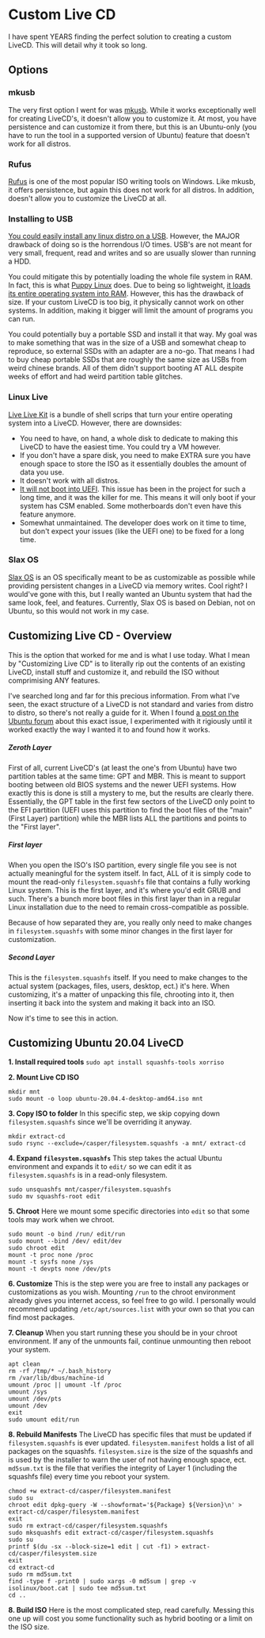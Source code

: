 # Custom Live CD
I have spent YEARS finding the perfect solution to creating a custom LiveCD. This will detail why it took so long. 

## Options
### mkusb
The very first option I went for was [mkusb](https://help.ubuntu.com/community/mkusb). While it works exceptionally well for creating LiveCD's, it doesn't allow you to customize it. At most, you have persistence and can customize it from there, but this is an Ubuntu-only (you have to run the tool in a supported version of Ubuntu) feature that doesn't work for all distros. 

### Rufus
[Rufus](https://rufus.ie/en/) is one of the most popular ISO writing tools on Windows. Like mkusb, it offers persistence, but again this does not work for all distros. In addition, doesn't allow you to customize the LiveCD at all. 

### Installing to USB
[You could easily install any linux distro on a USB](https://stackoverflow.com/questions/65738318/install-linux-on-flash-disk-like-internal-disk). However, the MAJOR drawback of doing so is the horrendous I/O times. USB's are not meant for very small, frequent, read and writes and so are usually slower than running a HDD. 

You could mitigate this by potentially loading the whole file system in RAM. In fact, this is what [Puppy Linux](https://puppylinux-woof-ce.github.io/) does. Due to being so lightweight, [it loads its entire operating system into RAM](https://forum.puppylinux.com/viewtopic.php?t=5417). However, this has the drawback of size. If your custom LiveCD is too big, it physically cannot work on other systems. In addition, making it bigger will limit the amount of programs you can run. 

You could potentially buy a portable SSD and install it that way. My goal was to make something that was in the size of a USB and somewhat cheap to reproduce, so external SSDs with an adapter are a no-go. That means I had to buy cheap portable SSDs that are roughly the same size as USBs from weird chinese brands. All of them didn't support booting AT ALL despite weeks of effort and had weird partition table glitches. 

### Linux Live
[Live Live Kit](https://github.com/Tomas-M/linux-live) is a bundle of shell scrips that turn your entire operating system into a LiveCD. However, there are downsides:

- You need to have, on hand, a whole disk to dedicate to making this LiveCD to have the easiest time. You could try a VM however.
- If you don't have a spare disk, you need to make EXTRA sure you have enough space to store the ISO as it essentially doubles the amount of data you use. 
- It doesn't work with all distros.
- [It will not boot into UEFI](https://github.com/Tomas-M/linux-live/issues/218). This issue has been in the project for such a long time, and it was the killer for me. This means it will only boot if your system has CSM enabled. Some motherboards don't even have this feature anymore. 
- Somewhat unmaintained. The developer does work on it time to time, but don't expect your issues (like the UEFI one) to be fixed for a long time.

### Slax OS
[Slax OS](https://www.slax.org/) is an OS specifically meant to be as customizable as possible while providing persistent changes in a LiveCD via memory writes. Cool right? I would've gone with this, but I really wanted an Ubuntu system that had the same look, feel, and features. Currently, Slax OS is based on Debian, not on Ubuntu, so this would not work in my case. 

## Customizing Live CD - Overview
This is the option that worked for me and is what I use today. What I mean by "Customizing Live CD" is to literally rip out the contents of an existing LiveCD, install stuff and customize it, and rebuild the ISO without comprimising ANY features.

I've searched long and far for this precious information. From what I've seen, the exact structure of a LiveCD is not standard and varies from distro to distro, so there's not really a guide for it. When I found [a post on the Ubuntu forum](https://help.ubuntu.com/community/LiveCDCustomization) about this exact issue, I experimented with it rigiously until it worked exactly the way I wanted it to and found how it works. 

##### Zeroth Layer
First of all, current LiveCD's (at least the one's from Ubuntu) have two partition tables at the same time: GPT and MBR. This is meant to support booting between old BIOS systems and the newer UEFI systems. How exactly this is done is still a mystery to me, but the results are clearly there. Essentially, the GPT table in the first few sectors of the LiveCD only point to the EFI partition (UEFI uses this partition to find the boot files of the "main" (First Layer) partition) while the MBR lists ALL the partitions and points to the "First layer".

##### First layer
When you open the ISO's ISO partition, every single file you see is not actually meaningful for the system itself. In fact, ALL of it is simply code to mount the read-only `filesystem.squashfs` file that contains a fully working Linux system. This is the first layer, and it's where you'd edit GRUB and such. There's a bunch more boot files in this first layer than in a regular Linux installation due to the need to remain cross-compatible as possible. 

Because of how separated they are, you really only need to make changes in `filesystem.squashfs` with some minor changes in the first layer for customization.

##### Second Layer
This is the `filesystem.squashfs` itself. If you need to make changes to the actual system (packages, files, users, desktop, ect.) it's here. When customizing, it's a matter of unpacking this file, chrooting into it, then inserting it back into the system and making it back into an ISO. 

Now it's time to see this in action.

## Customizing Ubuntu 20.04 LiveCD
**1. Install required tools** ``sudo apt install squashfs-tools xorriso``

**2. Mount Live CD ISO** 
```
mkdir mnt
sudo mount -o loop ubuntu-20.04.4-desktop-amd64.iso mnt
```

**3. Copy ISO to folder** In this specific step, we skip copying down `filesystem.squashfs` since we'll be overriding it anyway.
```
mkdir extract-cd
sudo rsync --exclude=/casper/filesystem.squashfs -a mnt/ extract-cd
```

**4. Expand `filesystem.squashfs`** This step takes the actual Ubuntu environment and expands it to `edit/` so we can edit it as `filesystem.squashfs` is in a read-only filesystem. 
```
sudo unsquashfs mnt/casper/filesystem.squashfs
sudo mv squashfs-root edit
```

**5. Chroot** Here we mount some specific directories into `edit` so that some tools may work when we chroot.
```
sudo mount -o bind /run/ edit/run
sudo mount --bind /dev/ edit/dev
sudo chroot edit
mount -t proc none /proc
mount -t sysfs none /sys
mount -t devpts none /dev/pts
```

**6. Customize** This is the step were you are free to install any packages or customizations as you wish. Mounting `/run` to the chroot environment already gives you internet access, so feel free to go wild. I personally would recommend updating `/etc/apt/sources.list` with your own so that you can find most packages.

**7. Cleanup** When you start running these you should be in your chroot environment. If any of the unmounts fail, continue unmounting then reboot your system.
```
apt clean
rm -rf /tmp/* ~/.bash_history
rm /var/lib/dbus/machine-id
umount /proc || umount -lf /proc
umount /sys
umount /dev/pts
umount /dev
exit
sudo umount edit/run
```

**8. Rebuild Manifests** The LiveCD has specific files that must be updated if `filesystem.squashfs` is ever updated. `filesystem.manifest` holds a list of all packages on the squashfs. `filesystem.size` is the size of the squashfs and is used by the installer to warn the user of not having enough space, ect. `md5sum.txt` is the file that verifies the integrity of Layer 1 (including the squashfs file) every time you reboot your system.
```
chmod +w extract-cd/casper/filesystem.manifest
sudo su
chroot edit dpkg-query -W --showformat='${Package} ${Version}\n' > extract-cd/casper/filesystem.manifest
exit
sudo rm extract-cd/casper/filesystem.squashfs
sudo mksquashfs edit extract-cd/casper/filesystem.squashfs
sudo su
printf $(du -sx --block-size=1 edit | cut -f1) > extract-cd/casper/filesystem.size
exit
cd extract-cd
sudo rm md5sum.txt
find -type f -print0 | sudo xargs -0 md5sum | grep -v isolinux/boot.cat | sudo tee md5sum.txt
cd ..
```

**8. Build ISO** Here is the most complicated step, read carefully.  Messing this one up will cost you some functionality such as hybrid booting or a limit on the ISO size.
```



```

